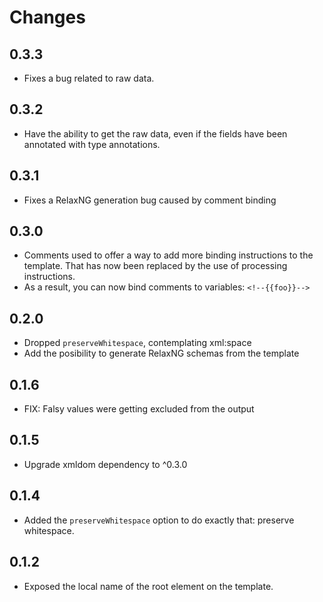 # Changes

## 0.3.3

* Fixes a bug related to raw data.

## 0.3.2

* Have the ability to get the raw data, even if the fields have been annotated
  with type annotations.

## 0.3.1

* Fixes a RelaxNG generation bug caused by comment binding

## 0.3.0

* Comments used to offer a way to add more binding instructions to the template.
  That has now been replaced by the use of processing instructions.
* As a result, you can now bind comments to variables: `<!--{{foo}}-->`

## 0.2.0

* Dropped `preserveWhitespace`, contemplating xml:space
* Add the posibility to generate RelaxNG schemas from the template

## 0.1.6

* FIX: Falsy values were getting excluded from the output

## 0.1.5

* Upgrade xmldom dependency to ^0.3.0

## 0.1.4

* Added the `preserveWhitespace` option to do exactly that: preserve whitespace.

## 0.1.2

* Exposed the local name of the root element on the template.
